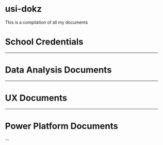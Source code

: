 # usi-dokz
This is a compilation of all my documents 

# School Credentials

---


# Data Analysis Documents

---

# UX Documents

---

# Power Platform Documents

--
